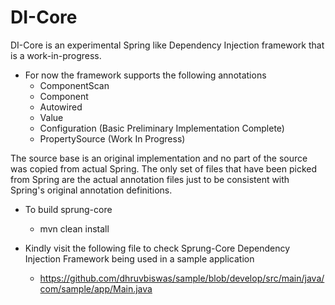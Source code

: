 DI-Core
======

DI-Core is an experimental Spring like Dependency Injection framework that is a work-in-progress.

- For now the framework supports the following annotations
  - ComponentScan
  - Component
  - Autowired
  - Value
  - Configuration (Basic Preliminary Implementation Complete)
  - PropertySource (Work In Progress)

The source base is an original implementation and no part of the source was copied from actual Spring.
The only set of files that have been picked from Spring are the actual annotation files just to be consistent
with Spring's original annotation definitions. 

- To build sprung-core
  - mvn clean install

- Kindly visit the following file to check Sprung-Core Dependency Injection Framework being used in a sample application
  - https://github.com/dhruvbiswas/sample/blob/develop/src/main/java/com/sample/app/Main.java
